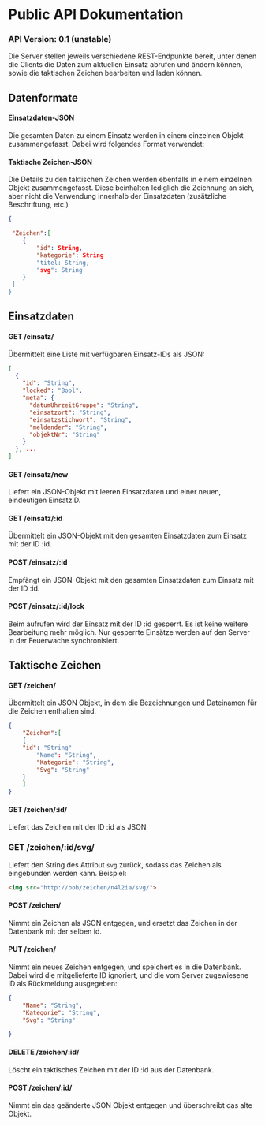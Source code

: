 # Public API Dokumentation
### API Version: 0.1 (unstable)

Die Server stellen jeweils verschiedene REST-Endpunkte bereit, unter denen die Clients die Daten zum aktuellen Einsatz abrufen und ändern können, sowie die taktischen Zeichen bearbeiten und laden können.

## Datenformate

#### Einsatzdaten-JSON

Die gesamten Daten zu einem Einsatz werden in einem einzelnen Objekt zusammengefasst. Dabei wird folgendes Format verwendet:


#### Taktische Zeichen-JSON

Die Details zu den taktischen Zeichen werden ebenfalls in einem einzelnen Objekt zusammengefasst. Diese beinhalten lediglich die Zeichnung an sich, aber nicht die Verwendung innerhalb der Einsatzdaten (zusätzliche Beschriftung, etc.)

```JSON
{

 "Zeichen":[
    {
        "id": String,
        "kategorie": String
        "titel: String,
        "svg": String
    }
 ]   
}

```

## Einsatzdaten
#### GET /einsatz/
Übermittelt eine Liste mit verfügbaren Einsatz-IDs als JSON:

```JSON
[
  {
    "id": "String",
    "locked": "Bool",
    "meta": {
      "datumUhrzeitGruppe": "String",
      "einsatzort": "String",
      "einsatzstichwort": "String",
      "meldender": "String",
      "objektNr": "String"
    }
  }, ...
]
```
#### GET /einsatz/new
Liefert ein JSON-Objekt mit leeren Einsatzdaten und einer neuen, eindeutigen EinsatzID.
#### GET /einsatz/:id
Übermittelt ein JSON-Objekt mit den gesamten Einsatzdaten zum Einsatz mit der ID :id.
#### POST /einsatz/:id
Empfängt ein JSON-Objekt mit den gesamten Einsatzdaten zum Einsatz mit der ID :id.
#### POST /einsatz/:id/lock
Beim aufrufen wird der Einsatz mit der ID :id gesperrt. Es ist keine weitere Bearbeitung mehr möglich. Nur gesperrte Einsätze werden auf den Server in der Feuerwache synchronisiert.

## Taktische Zeichen
#### GET /zeichen/

Übermittelt ein JSON Objekt, in dem die Bezeichnungen und Dateinamen für die Zeichen enthalten sind.
```JSON
{
    "Zeichen":[
    {
	"id": "String"
        "Name": "String",
        "Kategorie": "String",
        "Svg": "String"
    }
    ]
}
```


#### GET /zeichen/:id/
Liefert das Zeichen mit der ID :id als JSON

### GET /zeichen/:id/svg/
Liefert den String des Attribut ```svg``` zurück, sodass das Zeichen als <img> eingebunden werden kann. Beispiel: 
```HTML
<img src="http://bob/zeichen/n4l2ia/svg/">
```

#### POST /zeichen/
Nimmt ein Zeichen als JSON entgegen, und ersetzt das Zeichen in der Datenbank mit der selben id.

#### PUT /zeichen/
Nimmt ein neues Zeichen entgegen, und speichert es in die Datenbank. Dabei wird die mitgelieferte ID ignoriert, und die vom Server zugewiesene ID als Rückmeldung ausgegeben:
```JSON
{
    "Name": "String",
    "Kategorie": "String",
    "Svg": "String"	

}
```
#### DELETE /zeichen/:id/
Löscht ein taktisches Zeichen mit der ID :id aus der Datenbank.



#### POST /zeichen/:id/
Nimmt ein das geänderte JSON Objekt entgegen und überschreibt das alte Objekt.
